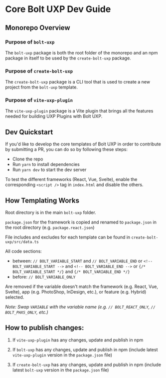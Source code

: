 # Core Bolt UXP Dev Guide

## Monorepo Overview

### Purpose of `bolt-uxp`

The `bolt-uxp` package is both the root folder of the monorepo and an npm package in itself to be used by the `create-bolt-uxp` package.

### Purpose of `create-bolt-uxp`

The `create-bolt-uxp` package is a CLI tool that is used to create a new project from the `bolt-uxp` template.

### Purpose of `vite-uxp-plugin`

The `vite-uxp-plugin` package is a Vite plugin that brings all the features needed for building UXP Plugins with Bolt UXP.

## Dev Quickstart

If you'd like to develop the core templates of Bolt UXP in order to contribute by submitting a PR, you can do so by following these steps:

- Clone the repo
- Run `yarn` to install dependencies
- Run `yarn dev` to start the dev server

To test the different frameworks (React, Vue, Svelte), enable the corresponding `<script />` tag in `index.html` and disable the others.

## How Templating Works

Root directory is in the main `bolt-uxp` folder.

`package.json` for the framework is copied and renamed to `package.json` in the root directory (e.g. `package.react.json`)

File includes and excludes for each template can be found in `create-bolt-uxp/src/data.ts`

All code sections:

- between: `// BOLT_VARIABLE_START` and `// BOLT_VARIABLE_END` or `<!-- BOLT_VARIABLE_START -->` and `<!-- BOLT_VARIABLE_END -->` or `{/* BOLT_VARIABLE_START */}` and `{/* BOLT_VARIABLE_END */}`
- before: `// BOLT_VARIABLE_ONLY`

Are removed if the variable doesn't match the framework (e.g. React, Vue, Svelte), app (e.g. PhotoShop, InDesign, etc.), or feature (e.g. Hybrid) selected.

_Note: Swap `VARIABLE` with the variable name (e.g. `// BOLT_REACT_ONLY`, `// BOLT_PHXS_ONLY`, etc.)_

## How to publish changes:

1. If `vite-uxp-plugin` has any changes, update and publish in npm

2. If `bolt-uxp` has any changes, update and publish in npm (include latest `vite-uxp-plugin` version in the `package.json` file)

3. If `create-bolt-uxp` has any changes, update and publish in npm (include latest `bolt-uxp` version in the `package.json` file)
